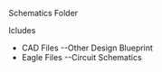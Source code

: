 Schematics Folder

Icludes 

- CAD Files   --Other Design Blueprint
- Eagle Files --Circuit Schematics
